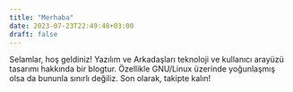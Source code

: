 ```yaml
---
title: "Merhaba"
date: 2023-07-23T22:49:48+03:00
draft: false
---
```


Selamlar, hoş geldiniz! Yazılım ve Arkadaşları teknoloji ve kullanıcı
arayüzü tasarımı hakkında bir blogtur. Özellikle GNU/Linux üzerinde
yoğunlaşmış olsa da bununla sınırlı değiliz. Son olarak, takipte
kalın!
